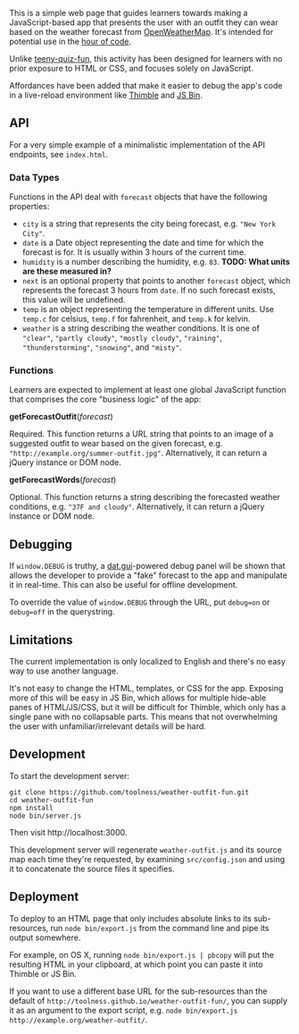 This is a simple web page that guides learners towards making
a JavaScript-based app that presents the user with an outfit they
can wear based on the weather forecast from [OpenWeatherMap][].
It's intended for potential use in the [hour of code][].

Unlike [teeny-quiz-fun][], this activity has been designed for learners
with no prior exposure to HTML or CSS, and focuses solely on JavaScript.

Affordances have been added that make it easier to debug the
app's code in a live-reload environment like [Thimble][] and
[JS Bin][].

## API

For a very simple example of a minimalistic implementation of the API
endpoints, see `index.html`.

### Data Types

Functions in the API deal with `forecast` objects that have the following
properties:

* `city` is a string that represents the city being forecast, e.g.
  `"New York City"`.
* `date` is a Date object representing the date and time for which the
  forecast is for. It is usually within 3 hours of the current time.
* `humidity` is a number describing the humidity, e.g. `83`.
  **TODO: What units are these measured in?**
* `next` is an optional property that points to another `forecast`
  object, which represents the forecast 3 hours from `date`. If no such
  forecast exists, this value will be undefined.
* `temp` is an object representing the temperature in different units.
  Use `temp.c` for celsius, `temp.f` for fahrenheit, and `temp.k` for kelvin.
* `weather` is a string describing the weather conditions. It is
  one of `"clear"`, `"partly cloudy"`, `"mostly cloudy"`,
  `"raining"`, `"thunderstorming"`, `"snowing"`, and `"misty"`.

### Functions

Learners are expected to implement at least one global JavaScript
function that comprises the core "business logic" of the app:

**getForecastOutfit**(*forecast*)

Required. This function returns a URL string that points to an image of a
suggested outfit to wear based on the given forecast, e.g. 
`"http://example.org/summer-outfit.jpg"`. Alternatively, it can return
a jQuery instance or DOM node.

**getForecastWords**(*forecast*)

Optional. This function returns a string describing the forecasted weather
conditions, e.g. `"37F and cloudy"`. Alternatively, it can return a
jQuery instance or DOM node.

## Debugging

If `window.DEBUG` is truthy, a [dat.gui][]-powered debug panel will be
shown that allows the developer to provide a "fake" forecast to the
app and manipulate it in real-time. This can also be useful for offline
development.

To override the value of `window.DEBUG` through the URL, put
`debug=on` or `debug=off` in the querystring.

## Limitations

The current implementation is only localized to English and there's no easy
way to use another language.

It's not easy to change the HTML, templates, or CSS for the app. Exposing
more of this will be easy in JS Bin, which allows for multiple
hide-able panes of HTML/JS/CSS, but it will be difficult for Thimble, which
only has a single pane with no collapsable parts. This means that not
overwhelming the user with unfamiliar/irrelevant details will be hard.

## Development

To start the development server:

```
git clone https://github.com/toolness/weather-outfit-fun.git
cd weather-outfit-fun
npm install
node bin/server.js
```

Then visit http://localhost:3000.

This development server will regenerate `weather-outfit.js` and its
source map each time they're requested, by examining `src/config.json`
and using it to concatenate the source files it specifies.

## Deployment

To deploy to an HTML page that only includes absolute links to
its sub-resources, run `node bin/export.js` from the command line
and pipe its output somewhere.

For example, on OS X, running `node bin/export.js | pbcopy` will put
the resulting HTML in your clipboard, at which point you can
paste it into Thimble or JS Bin.

If you want to use a different base URL for the sub-resources than
the default of `http://toolness.github.io/weather-outfit-fun/`, you
can supply it as an argument to the export script, e.g.
`node bin/export.js http://example.org/weather-outfit/`.

  [OpenWeatherMap]: http://openweathermap.org/
  [hour of code]: http://csedweek.org/
  [teeny-quiz-fun]: https://github.com/toolness/teeny-quiz-fun
  [Thimble]: https://thimble.webmaker.org/
  [JS Bin]: http://jsbin.com/
  [dat.gui]: http://workshop.chromeexperiments.com/examples/gui/
